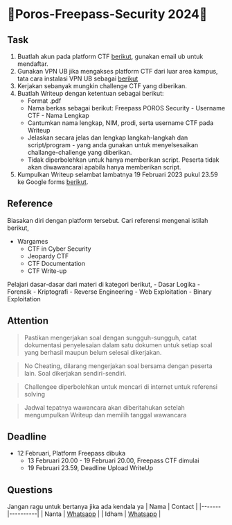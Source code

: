 # 🔐Poros-Freepass-Security 2024🔐

## Task
1. Buatlah akun pada platform CTF [berikut](http://bit.ly/Poros-Freepass-Security-2024), gunakan email ub untuk mendaftar.
2. Gunakan VPN UB jika mengakses platform CTF dari luar area kampus, tata cara instalasi VPN UB sebagai [berikut](https://bits.ub.ac.id/katalog-layanan/layanan-komunikasi/vpn-ub/)
3. Kerjakan sebanyak mungkin challenge CTF yang diberikan.
4. Buatlah Writeup dengan ketentuan sebagai berikut:
	- Format .pdf
	- Nama berkas sebagai berikut: Freepass POROS Security - Username CTF - Nama Lengkap
	- Cantumkan nama lengkap, NIM, prodi, serta username CTF pada Writeup
	- Jelaskan secara jelas dan lengkap langkah-langkah dan script/program - yang anda gunakan untuk menyelsesaikan challange-challenge yang diberikan.
	- Tidak diperbolehkan untuk hanya memberikan script. Peserta tidak akan diwawancarai apabila hanya memberikan script.
5. Kumpulkan Writeup selambat lambatnya 19 Februari 2023 pukul 23.59 ke Google forms [berikut](https://forms.gle/U1uxJg1Dv6WSoi1CA "Google Form").


## Reference
Biasakan diri dengan platform tersebut. Cari referensi mengenai istilah berikut,
  - Wargames
	- CTF in Cyber Security
	- Jeopardy CTF
	- CTF Documentation
	- CTF Write-up

Pelajari dasar-dasar dari materi di kategori berikut,
	- Dasar Logika
	- Forensik
	- Kriptografi
	- Reverse Engineering
	- Web Exploitation
	- Binary Exploitation

## Attention
> Pastikan mengerjakan soal dengan sungguh-sungguh, catat dokumentasi penyelesaian dalam satu dokumen untuk setiap soal yang berhasil maupun belum selesai dikerjakan.

> No Cheating, dilarang mengerjakan soal bersama dengan peserta lain. Soal dikerjakan sendiri-sendiri.

> Challengee diperbolehkan untuk mencari di internet untuk referensi solving

> Jadwal tepatnya wawancara akan diberitahukan setelah mengumpulkan Writeup dan memilih tanggal wawancara

## Deadline
  - 12 Februari, Platform Freepass dibuka
	- 13 Februari 20.00 - 19 Februari 20.00, Freepass CTF dimulai
	- 19 Februari 23.59, Deadline Upload WriteUp

## Questions
Jangan ragu untuk bertanya jika ada kendala ya
| Nama  | Contact |
|-------|----------|
| Nanta | [Whatsapp](https://wa.me/08555445763)   |
| Idham | [Whatsapp](https://wa.me/085156771856)  |
